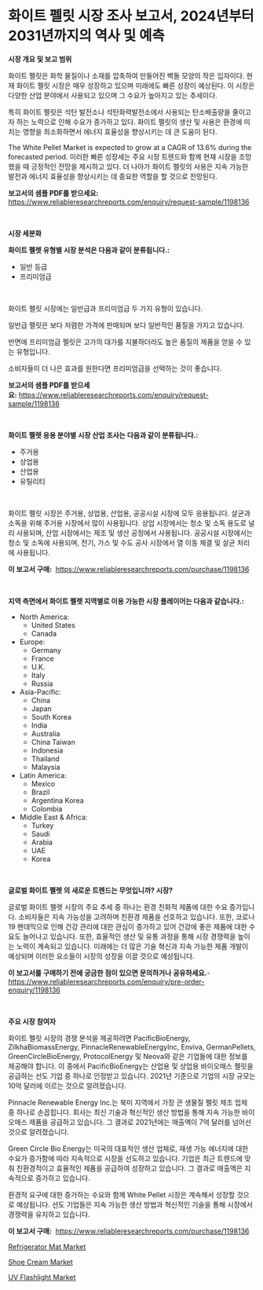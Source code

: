 <p><h1>화이트 펠릿 시장 조사 보고서, 2024년부터 2031년까지의 역사 및 예측</h1></p><p><strong>시장 개요 및 보고 범위</strong></p>
<p><p>화이트 펠릿은 화학 물질이나 소재를 압축하여 만들어진 벽돌 모양의 작은 입자이다. 현재 화이트 펠릿 시장은 매우 성장하고 있으며 미래에도 빠른 성장이 예상된다. 이 시장은 다양한 산업 분야에서 사용되고 있으며 그 수요가 높아지고 있는 추세이다.</p><p>특히 화이트 펠릿은 석탄 발전소나 석탄화력발전소에서 사용되는 탄소배출량을 줄이고자 하는 노력으로 인해 수요가 증가하고 있다. 화이트 펠릿의 생산 및 사용은 환경에 미치는 영향을 최소화하면서 에너지 효율성을 향상시키는 데 큰 도움이 된다.</p><p>The White Pellet Market is expected to grow at a CAGR of 13.6% during the forecasted period. 이러한 빠른 성장세는 주요 시장 트렌드와 함께 현재 시장을 조망했을 때 긍정적인 전망을 제시하고 있다. 더 나아가 화이트 펠릿의 사용은 지속 가능한 발전과 에너지 효율성을 향상시키는 데 중요한 역할을 할 것으로 전망된다.</p></p>
<p><strong>보고서의 샘플 PDF를 받으세요:</strong> <a href="https://www.reliableresearchreports.com/enquiry/request-sample/1198136">https://www.reliableresearchreports.com/enquiry/request-sample/1198136</a></p>
<p>&nbsp;</p>
<p><strong>시장 세분화</strong></p>
<p><strong>화이트 펠렛 유형별 시장 분석은 다음과 같이 분류됩니다.:</strong></p>
<p><ul><li>일반 등급</li><li>프리미엄급</li></ul></p>
<p>&nbsp;</p>
<p><p>화이트 펠릿 시장에는 일반급과 프리미엄급 두 가지 유형이 있습니다. </p><p>일반급 펠릿은 보다 저렴한 가격에 판매되며 보다 일반적인 품질을 가지고 있습니다. </p><p>반면에 프리미엄급 펠릿은 고가의 대가를 지불하더라도 높은 품질의 제품을 얻을 수 있는 유형입니다. </p><p>소비자들이 더 나은 효과를 원한다면 프리미엄급을 선택하는 것이 좋습니다.</p></p>
<p><strong>보고서의 샘플 PDF를 받으세요:</strong>&nbsp;<a href="https://www.reliableresearchreports.com/enquiry/request-sample/1198136">https://www.reliableresearchreports.com/enquiry/request-sample/1198136</a></p>
<p>&nbsp;</p>
<p><strong> 화이트 펠렛 응용 분야별 시장 산업 조사는 다음과 같이 분류됩니다.:</strong></p>
<p><ul><li>주거용</li><li>상업용</li><li>산업용</li><li>유틸리티</li></ul></p>
<p>&nbsp;</p>
<p><p>화이트 펠릿 시장은 주거용, 상업용, 산업용, 공공시설 시장에 모두 응용됩니다. 살균과 소독을 위해 주거용 시장에서 많이 사용됩니다. 상업 시장에서는 청소 및 소독 용도로 널리 사용되며, 산업 시장에서는 제조 및 생산 공정에서 사용됩니다. 공공시설 시장에서는 청소 및 소독에 사용되며, 전기, 가스 및 수도 공사 시장에서 열 이동 체결 및 살균 처리에 사용됩니다.</p></p>
<p><strong>이 보고서 구매:</strong>&nbsp; <a href="https://www.reliableresearchreports.com/purchase/1198136">https://www.reliableresearchreports.com/purchase/1198136</a></p>
<p>&nbsp;</p>
<p><strong>지역 측면에서 화이트 펠렛 지역별로 이용 가능한 시장 플레이어는 다음과 같습니다.:</strong></p>
<p><ul>
    <li>
        North America:
        <ul>
            <li>United States</li>
            <li>Canada</li>
        </ul>
    </li>
    <li>
        Europe:
        <ul>
            <li>Germany</li>
            <li>France</li>
            <li>U.K.</li>
            <li>Italy</li>
            <li>Russia</li>
        </ul>
    </li>
    <li>
        Asia-Pacific:
        <ul>
            <li>China</li>
            <li>Japan</li>
            <li>South Korea</li>
            <li>India</li>
            <li>Australia</li>
            <li>China Taiwan</li>
            <li>Indonesia</li>
            <li>Thailand</li>
            <li>Malaysia</li>
        </ul>
    </li>
    <li>
        Latin America:
        <ul>
            <li>Mexico</li>
            <li>Brazil</li>
            <li>Argentina Korea</li>
            <li>Colombia</li>
        </ul>
    </li>
    <li>
        Middle East & Africa:
        <ul>
            <li>Turkey</li>
            <li>Saudi</li>
            <li>Arabia</li>
            <li>UAE</li>
            <li>Korea</li>
        </ul>
    </li>
    </ul></p>
<p>&nbsp;</p>
<p><strong>글로벌 화이트 펠렛 의 새로운 트렌드는 무엇입니까? 시장?</strong></p>
<p><p>글로벌 화이트 펠렛 시장의 주요 추세 중 하나는 환경 친화적 제품에 대한 수요 증가입니다. 소비자들은 지속 가능성을 고려하며 친환경 제품을 선호하고 있습니다. 또한, 코로나19 팬데믹으로 인해 건강 관리에 대한 관심이 증가하고 있어 건강에 좋은 제품에 대한 수요도 늘어나고 있습니다. 또한, 효율적인 생산 및 유통 과정을 통해 시장 경쟁력을 높이는 노력이 계속되고 있습니다. 미래에는 더 많은 기술 혁신과 지속 가능한 제품 개발이 예상되며 이러한 요소들이 시장의 성장을 이끌 것으로 예상됩니다.</p></p>
<p><strong>이 보고서를 구매하기 전에 궁금한 점이 있으면 문의하거나 공유하세요.</strong>- <a href="https://www.reliableresearchreports.com/enquiry/pre-order-enquiry/1198136">https://www.reliableresearchreports.com/enquiry/pre-order-enquiry/1198136</a></p>
<p>&nbsp;</p>
<p><strong>주요 시장 참여자</strong></p>
<p><p>화이트 펠릿 시장의 경쟁 분석을 제공하려면 PacificBioEnergy, ZilkhaBiomassEnergy, PinnacleRenewableEnergyInc, Enviva, GermanPellets, GreenCircleBioEnergy, ProtocolEnergy 및 Neova와 같은 기업들에 대한 정보를 제공해야 합니다. 이 중에서 PacificBioEnergy는 산업용 및 상업용 바이오매스 펠릿을 공급하는 선도 기업 중 하나로 인정받고 있습니다. 2021년 기준으로 기업의 시장 규모는 10억 달러에 이르는 것으로 알려졌습니다.</p><p>Pinnacle Renewable Energy Inc.는 북미 지역에서 가장 큰 생물질 펠릿 제조 업체 중 하나로 손꼽힙니다. 회사는 최신 기술과 혁신적인 생산 방법을 통해 지속 가능한 바이오매스 제품을 공급하고 있습니다. 그 결과로 2021년에는 매출액이 7억 달러를 넘어선 것으로 알려졌습니다.</p><p>Green Circle Bio Energy는 미국의 대표적인 생산 업체로, 재생 가능 에너지에 대한 수요가 증가함에 따라 지속적으로 시장을 선도하고 있습니다. 기업은 최근 트렌드에 맞춰 친환경적이고 효율적인 제품을 공급하여 성장하고 있습니다. 그 결과로 매출액은 지속적으로 증가하고 있습니다.</p><p>환경적 요구에 대한 증가하는 수요와 함께 White Pellet 시장은 계속해서 성장할 것으로 예상됩니다. 선도 기업들은 지속 가능한 생산 방법과 혁신적인 기술을 통해 시장에서 경쟁력을 유지하고 있습니다.</p></p>
<p><strong>이 보고서 구매:</strong>&nbsp;&nbsp;<a href="https://www.reliableresearchreports.com/purchase/1198136">https://www.reliableresearchreports.com/purchase/1198136</a></p>
<p><p><a href="https://github.com/seekum/Market-Research-Report-List-1/blob/main/refrigerator-mat-market.md">Refrigerator Mat Market</a></p><p><a href="https://github.com/timeliteaut/Market-Research-Report-List-1/blob/main/shoe-cream-market.md">Shoe Cream Market</a></p><p><a href="https://github.com/bobicer/Market-Research-Report-List-2/blob/main/uv-flashlight-market.md">UV Flashlight Market</a></p></p>
